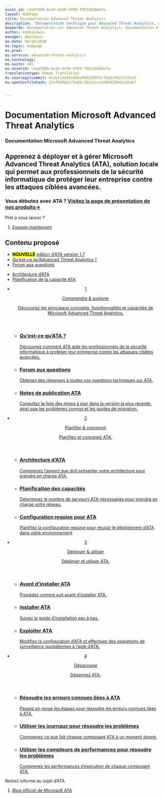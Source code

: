 ```yaml
---
asset_id: c4a97980-6e19-4d10-bf69-f0b338266efa
layout: HubPage
title: Documentation Advanced Threat Analytics
description: "Documentation technique pour Advanced Threat Analytics, un service de sécurité Microsoft."
keywords: Documentation sur Advanced Threat Analytics, documentation ATA
author: msmbaldwin
manager: mbaldwin
ms.date: 04/28/2016
ms.topic: hubpage
ms.prod: 
ms.service: advanced-threat-analytics
ms.technology: 
ms.suite: ems
ms.assetid: c4a97980-6e19-4d10-bf69-f0b338266efa
translationtype: Human Translation
ms.sourcegitcommit: dc1bfcd10b1856a7b92189f5cfd3b7492cf15bcb
ms.openlocfilehash: 22af8d46b375e86c203da1cadd89416b42c45db7


---
```

# <a name="microsoft-advanced-threat-analytics-documentation"></a>Documentation Microsoft Advanced Threat Analytics
<article id="main">
    <section id="hero-content">
      <h1>Documentation Microsoft Advanced Threat Analytics</h1>
      <h2>Apprenez à déployer et à gérer Microsoft Advanced Threat Analytics (ATA), solution locale qui permet aux professionnels de la sécurité informatique de protéger leur entreprise contre les attaques ciblées avancées.</h2>
      <h3>Vous débutez avec ATA ? <a href="http://go.microsoft.com/fwlink/?LinkId=816859" target="_blank">Visitez la page de présentation de nos produits&rarr;</a></h3>
    </section>
    <aside class="alert section-border">
      <p>Prêt à vous lancer ?</p>
      <ol class="action-list">
        <li><a href="https://www.microsoft.com/evalcenter/evaluate-microsoft-advanced-threat-analytics" target="_blank" class="button-bordered button-translucent">Essayer maintenant</a></li>
      </ol>
    </aside>
    <section id="featured" class="container">
      <h2 class="section-heading"><span class="icon icon-warning"></span> Contenu proposé</h2>
      <div class="features row">
        <ul class="column column-half">
          <li><mark><b>NOUVELLE</b></mark> <a href="/advanced-threat-analytics/understand-explore/whats-new-version-1.7">édition d’ATA version 1.7</a></li>
          <li><a href="/advanced-threat-analytics/understand-explore/what-is-ata">Qu’est-ce qu’Advanced Threat Analytics ?</a></li>
          <li><a href="/advanced-threat-analytics/understand-explore/ata-technical-faq">Forum aux questions</a></li>
        </ul>
        <ul class="column column-half">
          <li><a href="/advanced-threat-analytics/plan-design/ata-architecture">Architecture d’ATA</a></li>
          <li><a href="/advanced-threat-analytics/plan-design/ata-capacity-planning">Planification de la capacité ATA</a></li>        </ul>
      </div>
    </section>
    <div id="journeys">
      <section class="container">
        <ul class="journeys-list">
          <li class="journey-step">
            <header class="journey-step-header row">
              <a href="/advanced-threat-analytics/understand-explore/what-is-ata">
                <div class="title column-third">
                  <span class="step-number">1</span>
                  <p>Comprendre &amp; explorer</p>
                </div>
                <p class="description column-two-thirds">Découvrez les principaux concepts, fonctionnalités et capacités de Microsoft Advanced Threat Analytics.
                </p>
              </a>
            </header>
            <section class="journey-step-elements content">
              <ul class="row">
                <li class="column-third">
                  <a href="/advanced-threat-analytics/understand-explore/what-is-ata">
                    <h3>Qu’est-ce qu’ATA ?</h3>
                    <p>Découvrez comment ATA aide les professionnels de la sécurité informatique à protéger leur entreprise contre les attaques ciblées avancées.</p>
                  </a>
                </li>
                <li class="column-third">
                  <a href="/advanced-threat-analytics/understand-explore/ata-technical-faq">
                    <h3>Forum aux questions</h3>
                    <p>Obtenez des réponses à toutes vos questions techniques sur ATA.</p>
                  </a>
                </li>
                <li class="column-third">
                  <a href="/advanced-threat-analytics/understand-explore/whats-new-version-1.7">
                    <h3>Notes de publication ATA</h3>
                    <p>Consultez la liste des mises à jour dans la version la plus récente, ainsi que les problèmes connus et les guides de migration.</p>
                  </a>
                </li>
              </ul>
            </section>
          </li>
          <li class="journey-step">
            <header class="journey-step-header row">
              <a href="/advanced-threat-analytics/plan-design/ata-architecture">
                <div class="title column-third">
                  <span class="step-number">2</span>
                  <p>Planifier &amp; concevoir</p>
                </div>
                <p class="description column-two-thirds">Planifiez et concevez ATA.
                </p>
              </a>
            </header>
            <section class="journey-step-elements content">
              <ul class="row">
                <li class="column-third">
                  <a href="/advanced-threat-analytics/plan-design/ata-architecture">
                    <h3>Architecture d’ATA</h3>
                    <p>Comprenez l’aspect que doit présenter votre architecture pour prendre en charge ATA.</p>
                  </a>
                </li>
                <li class="column-third">
                  <a href="/advanced-threat-analytics/plan-design/ata-capacity-planning">
                    <h3>Planification des capacités</h3>
                    <p>Déterminez le nombre de serveurs ATA nécessaires pour prendre en charge votre réseau.</p>
                  </a>
                </li>
                <li class="column-third">
                  <a href="/advanced-threat-analytics/plan-design/ata-prerequisites">
                    <h3>Configuration requise pour ATA</h3>
                    <p>Planifiez la configuration requise pour réussir le déploiement d’ATA dans votre environnement</p>
                  </a>
                </li>
              </ul>
            </section>
          </li>
          <li class="journey-step">
            <header class="journey-step-header row">
              <a href="/advanced-threat-analytics/deploy-use/configure-port-mirroring">
                <div class="title column-third">
                  <span class="step-number">3</span>
                  <p>Déployer &amp; utiliser</p>
                </div>
                <p class="description column-two-thirds">Déployer et utiliser ATA.
                </p>
              </a>
            </header>
            <section class="journey-step-elements content">
              <ul class="row">
                <li class="column-third">
                  <a href="/advanced-threat-analytics/deploy-use/configure-port-mirroring">
                    <h3>Avant d’installer ATA</h3>
                    <p>Procédez comme suit avant d’installer ATA.</p>
                  </a>
                </li>
                <li class="column-third">
                  <a href="/advanced-threat-analytics/deploy-use/install-ata-step1">
                    <h3>Installer ATA</h3>
                    <p>Suivez le guide d’installation pas à pas.</p>
                  </a>
                </li>
                <li class="column-third">
                  <a href="/advanced-threat-analytics/deploy-use/modifying-ata-config-centerip">
                    <h3>Exploiter ATA</h3>
                    <p>Modifiez la configuration d’ATA et effectuez des opérations de surveillance quotidiennes à l’aide d’ATA.</p>
                  </a>
                </li>
            </section>
          </li>
          <li class="journey-step">
            <header class="journey-step-header row">
              <a href="/advanced-threat-analytics/troubleshoot/troubleshooting-ata-known-errors">
                <div class="title column-third">
                  <span class="step-number">4</span>
                  <p>Dépannage</p>
                </div>
                <p class="description column-two-thirds">Dépannez ATA.
                </p>
              </a>
            </header>
            <section class="journey-step-elements content">
              <ul class="row">
                <li class="column-third">
                  <a href="/advanced-threat-analytics/troubleshoot/troubleshooting-ata-known-errors">
                    <h3>Résoudre les erreurs connues liées à ATA</h3>
                    <p>Passez en revue les étapes pour résoudre les erreurs connues liées à ATA.</p>
                  </a>
                </li>
                <li class="column-third">
                  <a href="/advanced-threat-analytics/troubleshoot/troubleshooting-ata-using-logs">
                    <h3>Utiliser les journaux pour résoudre les problèmes</h3>
                    <p>Comprenez ce que fait chaque composant ATA à un moment donné.</p>
                  </a>
                </li>
                <li class="column-third">
                  <a href="/advanced-threat-analytics/troubleshoot/troubleshooting-ata-using-perf-counters">
                    <h3>Utiliser les compteurs de performances pour résoudre les problèmes</h3>
                    <p>Comprenez les performances d’exécution de chaque composant ATA.</p>
                  </a>
                </li>
              </ul>
            </section>
          </li>
        </ul>
      </section>
    </div>
    <aside class="alert alert-social">
      <p>Restez informé au sujet d’ATA</p>
      <ol class="action-list">
        <li><a href="http://blogs.technet.com/b/ata/" target="_blank" class="button-bordered button-translucent">Blog officiel de Microsoft ATA</a></li>
      </ol>
    </aside>
</article>



<!--HONumber=Jan17_HO2-->


